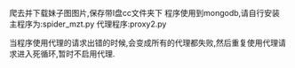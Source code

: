 爬去并下载妹子图图片,保存带I盘cc文件夹下
程序使用到mongodb,请自行安装
主程序为:spider_mzt.py
代理程序:proxy2.py 

当程序使用代理的请求出错的时候,会变成所有的代理都失败,然后重复使用代理请求进入死循环,暂时不启用代理.
